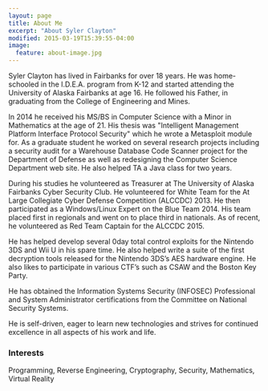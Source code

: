 ```yaml
---
layout: page
title: About Me
excerpt: "About Syler Clayton"
modified: 2015-03-19T15:39:55-04:00
image:
  feature: about-image.jpg
---
```

Syler Clayton has lived in Fairbanks for over 18 years. He was home-schooled in the I.D.E.A. program from K-12 and started attending the University of Alaska Fairbanks at age 16. He followed his Father, in graduating from the College of Engineering and Mines. 

In 2014 he received his MS/BS in Computer Science with a Minor in Mathematics at the age of 21. His thesis was "Intelligent Management Platform Interface Protocol Security" which he wrote a Metasploit module for. As a graduate student he worked on several research projects including a security audit for a Warehouse Database Code Scanner project for the Department of Defense as well as redesigning the Computer Science Department web site. He also helped TA a Java class for two years. 

During his studies he volunteered as Treasurer at The University of Alaska Fairbanks Cyber Security Club. He volunteered for White Team for the At Large Collegiate Cyber Defense Competition (ALCCDC) 2013. He then participated as a Windows/Linux Expert on the Blue Team 2014. His team placed first in regionals and went on to place third in nationals. As of recent, he volunteered as Red Team Captain for the ALCCDC 2015. 

He has helped develop several 0day total control exploits for the Nintendo 3DS and Wii U in his spare time. He also helped write a suite of the first decryption tools released for the Nintendo 3DS’s AES hardware engine. He also likes to participate in various CTF’s such as CSAW and the Boston Key Party. 

He has obtained  the Information Systems Security (INFOSEC) Professional and System Administrator certifications from the Committee on National Security Systems. 

He is self-driven, eager to learn new technologies and strives for continued excellence in all aspects of his work and life.

### Interests
Programming, Reverse Engineering, Cryptography, Security, Mathematics, Virtual Reality